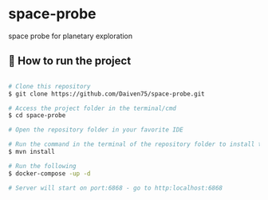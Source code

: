 # space-probe
space probe for planetary exploration

## 🚀 How to run the project

```bash

# Clone this repository
$ git clone https://github.com/Daiven75/space-probe.git

# Access the project folder in the terminal/cmd
$ cd space-probe

# Open the repository folder in your favorite IDE

# Run the command in the terminal of the repository folder to install the technologies
$ mvn install

# Run the following
$ docker-compose -up -d

# Server will start on port:6868 - go to http:localhost:6868
